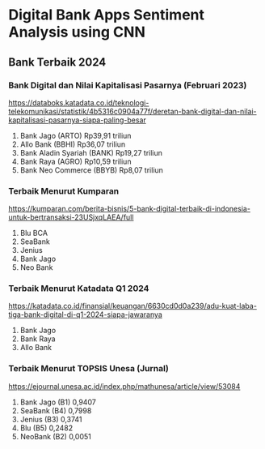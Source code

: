 # Digital Bank Apps Sentiment Analysis using CNN

## Bank Terbaik 2024
### Bank Digital dan Nilai Kapitalisasi Pasarnya (Februari 2023)
https://databoks.katadata.co.id/teknologi-telekomunikasi/statistik/4b5316c0904a77f/deretan-bank-digital-dan-nilai-kapitalisasi-pasarnya-siapa-paling-besar


1. Bank Jago (ARTO) Rp39,91 triliun
2. Allo Bank (BBHI) Rp36,07 triliun
3. Bank Aladin Syariah (BANK) Rp19,27 triliun
4. Bank Raya (AGRO) Rp10,59 triliun
5. Bank Neo Commerce (BBYB) Rp8,07 triliun
   
### Terbaik Menurut Kumparan
https://kumparan.com/berita-bisnis/5-bank-digital-terbaik-di-indonesia-untuk-bertransaksi-23USjxqLAEA/full

1. Blu BCA
2. SeaBank
3. Jenius
4. Bank Jago
5. Neo Bank

### Terbaik Menurut Katadata Q1 2024
https://katadata.co.id/finansial/keuangan/6630cd0d0a239/adu-kuat-laba-tiga-bank-digital-di-q1-2024-siapa-jawaranya
1. Bank Jago
2. Bank Raya
3. Allo Bank

### Terbaik Menurut TOPSIS Unesa (Jurnal)
https://ejournal.unesa.ac.id/index.php/mathunesa/article/view/53084

1. Bank Jago (B1) 0,9407  
2. SeaBank (B4) 0,7998  
3. Jenius (B3) 0,3741  
4. Blu (B5) 0,2482  
5. NeoBank (B2) 0,0051
